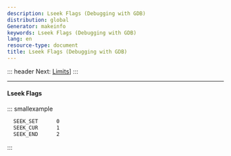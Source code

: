 ```yaml
---
description: Lseek Flags (Debugging with GDB)
distribution: global
Generator: makeinfo
keywords: Lseek Flags (Debugging with GDB)
lang: en
resource-type: document
title: Lseek Flags (Debugging with GDB)
---
```

::: header
Next: [Limits](Limits.html#Limits)]
:::

---

#### Lseek Flags

::: smallexample

```bash
  SEEK_SET      0
  SEEK_CUR      1
  SEEK_END      2
```

:::
